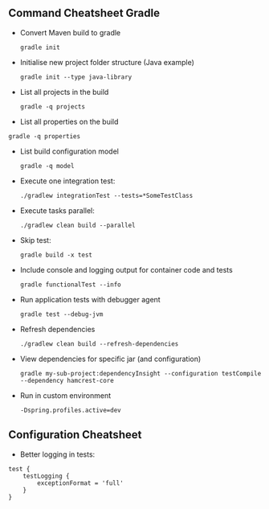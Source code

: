 ## Command Cheatsheet Gradle

* Convert Maven build to gradle

  ```gradle init```

* Initialise new project folder structure (Java example)

  ```gradle init --type java-library```

* List all projects in the build

  ```gradle -q projects```

* List all properties on the build

```gradle -q properties```

* List build configuration model

  ```gradle -q model```

* Execute one integration test:

  ```./gradlew integrationTest --tests=*SomeTestClass```

* Execute tasks parallel:

  ```./gradlew clean build --parallel```

* Skip test:

  ```gradle build -x test```

* Include console and logging output for container code and tests

  ```gradle functionalTest --info```

* Run application tests with debugger agent

  ```gradle test --debug-jvm```

* Refresh dependencies

  ```./gradlew clean build --refresh-dependencies```

* View dependencies for specific jar (and configuration)

  ```gradle my-sub-project:dependencyInsight --configuration testCompile --dependency hamcrest-core```

* Run in custom environment

  ```-Dspring.profiles.active=dev ```


## Configuration Cheatsheet

* Better logging in tests:

```
test {
    testLogging {
        exceptionFormat = 'full'
    }
}
```
